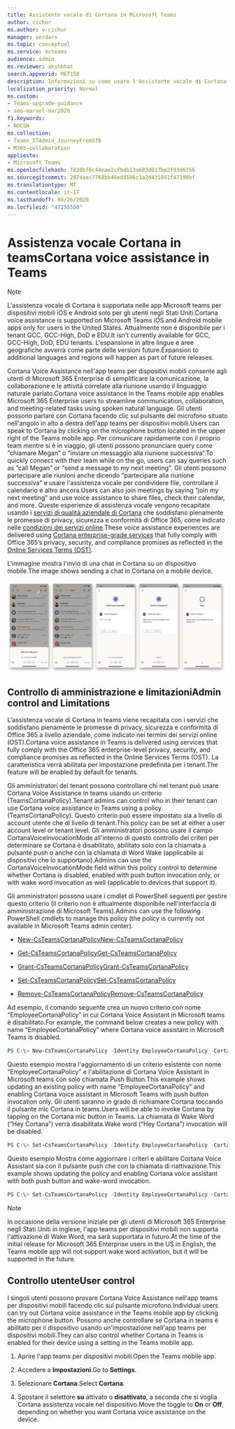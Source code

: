 ```yaml
---
title: Assistente vocale di Cortana in Microsoft Teams
author: cichur
ms.author: v-cichur
manager: serdars
ms.topic: conceptual
ms.service: msteams
audience: admin
ms.reviewer: akshbhat
search.appverid: MET150
description: Informazioni su come usare l'Assistente vocale di Cortana con teams
localization_priority: Normal
ms.custom:
- Teams-upgrade-guidance
- seo-marvel-mar2020
f1.keywords:
- NOCSH
ms.collection:
- Teams_ITAdmin_JourneyFromSfB
- M365-collaboration
appliesto:
- Microsoft Teams
ms.openlocfilehash: f820bf6c44eae2cfbdb13a683d017be2f93d6756
ms.sourcegitcommit: 2874aec7768bb46ed4506c1a2d431841f47190bf
ms.translationtype: MT
ms.contentlocale: it-IT
ms.lasthandoff: 08/26/2020
ms.locfileid: "47255550"
---
```

# <a name="cortana-voice-assistance-in-teams"></a><span data-ttu-id="cce18-103">Assistenza vocale Cortana in teams</span><span class="sxs-lookup"><span data-stu-id="cce18-103">Cortana voice assistance in Teams</span></span>

> [!Note]
> <span data-ttu-id="cce18-104">L'assistenza vocale di Cortana è supportata nelle app Microsoft teams per dispositivi mobili iOS e Android solo per gli utenti negli Stati Uniti.</span><span class="sxs-lookup"><span data-stu-id="cce18-104">Cortana voice assistance is supported on Microsoft Teams iOS and Android mobile apps only for users in the United States.</span></span> <span data-ttu-id="cce18-105">Attualmente non è disponibile per i tenant GCC, GCC-High, DoD e EDU.</span><span class="sxs-lookup"><span data-stu-id="cce18-105">It isn't currently available for GCC, GCC-High, DoD, EDU tenants.</span></span> <span data-ttu-id="cce18-106">L'espansione in altre lingue e aree geografiche avverrà come parte delle versioni future.</span><span class="sxs-lookup"><span data-stu-id="cce18-106">Expansion to additional languages and regions will happen as part of future releases.</span></span>

<span data-ttu-id="cce18-107">Cortana Voice Assistance nell'app teams per dispositivi mobili consente agli utenti di Microsoft 365 Enterprise di semplificare la comunicazione, la collaborazione e le attività correlate alla riunione usando il linguaggio naturale parlato.</span><span class="sxs-lookup"><span data-stu-id="cce18-107">Cortana voice assistance in the Teams mobile app enables Microsoft 365 Enterprise users to streamline communication, collaboration, and meeting-related tasks using spoken natural language.</span></span> <span data-ttu-id="cce18-108">Gli utenti possono parlare con Cortana facendo clic sul pulsante del microfono situato nell'angolo in alto a destra dell'app teams per dispositivi mobili.</span><span class="sxs-lookup"><span data-stu-id="cce18-108">Users can speak to Cortana by clicking on the microphone button located in the upper right of the Teams mobile app.</span></span> <span data-ttu-id="cce18-109">Per comunicare rapidamente con il proprio team mentre si è in viaggio, gli utenti possono pronunciare query come &#8220;chiamare Megan&#8221; o &#8220;inviare un messaggio alla riunione successiva&#8221;.</span><span class="sxs-lookup"><span data-stu-id="cce18-109">To quickly connect with their team while on the go, users can say queries such as &#8220;call Megan&#8221; or &#8220;send a message to my next meeting&#8221;.</span></span> <span data-ttu-id="cce18-110">Gli utenti possono partecipare alle riunioni anche dicendo &#8220;partecipare alla riunione successiva&#8221; e usare l'assistenza vocale per condividere file, controllare il calendario e altro ancora.</span><span class="sxs-lookup"><span data-stu-id="cce18-110">Users can also join meetings by saying &#8220;join my next meeting&#8221; and use voice assistance to share files, check their calendar, and more.</span></span> <span data-ttu-id="cce18-111">Queste esperienze di assistenza vocale vengono recapitate usando i [servizi di qualità aziendale di Cortana](https://docs.microsoft.com/microsoft-365/admin/misc/cortana-integration?view=o365-worldwide) che soddisfano pienamente le promesse di privacy, sicurezza e conformità di Office 365, come indicato nelle [condizioni dei servizi online](https://www.microsoft.com/licensing/product-licensing/products?rtc=1).</span><span class="sxs-lookup"><span data-stu-id="cce18-111">These voice assistance experiences are delivered using [Cortana enterprise-grade services](https://docs.microsoft.com/microsoft-365/admin/misc/cortana-integration?view=o365-worldwide) that fully comply with Office 365’s privacy, security, and compliance promises as reflected in the [Online Services Terms (OST)](https://www.microsoft.com/licensing/product-licensing/products?rtc=1).</span></span>

<span data-ttu-id="cce18-112">L'immagine mostra l'invio di una chat in Cortana su un dispositivo mobile.</span><span class="sxs-lookup"><span data-stu-id="cce18-112">The image shows sending a chat in Cortana on a mobile device.</span></span>

![Immagine mostra una sequenza di schermate per dispositivi mobili che mostra una sessione di chat Cortana](media/cortana-on-teams-mobile.png)

## <a name="admin-control-and-limitations"></a><span data-ttu-id="cce18-114">Controllo di amministrazione e limitazioni</span><span class="sxs-lookup"><span data-stu-id="cce18-114">Admin control and Limitations</span></span>

<span data-ttu-id="cce18-115">L'assistenza vocale di Cortana in teams viene recapitata con i servizi che soddisfano pienamente le promesse di privacy, sicurezza e conformità di Office 365 a livello aziendale, come indicato nei termini dei servizi online (OST).</span><span class="sxs-lookup"><span data-stu-id="cce18-115">Cortana voice assistance in Teams is delivered using services that fully comply with the Office 365 enterprise-level privacy, security, and compliance promises as reflected in the Online Services Terms (OST).</span></span> <span data-ttu-id="cce18-116">La caratteristica verrà abilitata per impostazione predefinita per i tenant.</span><span class="sxs-lookup"><span data-stu-id="cce18-116">The feature will be enabled by default for tenants.</span></span>

<span data-ttu-id="cce18-117">Gli amministratori del tenant possono controllare chi nel tenant può usare Cortana Voice Assistance in teams usando un criterio (TeamsCortanaPolicy).</span><span class="sxs-lookup"><span data-stu-id="cce18-117">Tenant admins can control who in their tenant can use Cortana voice assistance in Teams using a policy (TeamsCortanaPolicy).</span></span> <span data-ttu-id="cce18-118">Questo criterio può essere impostato sia a livello di account utente che di livello di tenant.</span><span class="sxs-lookup"><span data-stu-id="cce18-118">This policy can be set at either a user account level or tenant level.</span></span> <span data-ttu-id="cce18-119">Gli amministratori possono usare il campo CortanaVoiceInvocationMode all'interno di questo controllo dei criteri per determinare se Cortana è disabilitato, abilitato solo con la chiamata a pulsante push o anche con la chiamata di Word Wake (applicabile ai dispositivi che lo supportano).</span><span class="sxs-lookup"><span data-stu-id="cce18-119">Admins can use the CortanaVoiceInvocationMode field within this policy control to determine whether Cortana is disabled, enabled with push button invocation only, or with wake word invocation as well (applicable to devices that support it).</span></span>

<span data-ttu-id="cce18-120">Gli amministratori possono usare i cmdlet di PowerShell seguenti per gestire questo criterio (il criterio non è attualmente disponibile nell'interfaccia di amministrazione di Microsoft Teams).</span><span class="sxs-lookup"><span data-stu-id="cce18-120">Admins can use the following PowerShell cmdlets to manage this policy (the policy is currently not available in Microsoft Teams admin center).</span></span>

- [<span data-ttu-id="cce18-121">New-CsTeamsCortanaPolicy</span><span class="sxs-lookup"><span data-stu-id="cce18-121">New-CsTeamsCortanaPolicy</span></span>](https://docs.microsoft.com/powershell/module/skype/New-CsTeamsCortanaPolicy)

- [<span data-ttu-id="cce18-122">Get-CsTeamsCortanaPolicy</span><span class="sxs-lookup"><span data-stu-id="cce18-122">Get-CsTeamsCortanaPolicy</span></span>](https://docs.microsoft.com/powershell/module/skype/Set-CsTeamsCortanaPolicy)

- [<span data-ttu-id="cce18-123">Grant-CsTeamsCortanaPolicy</span><span class="sxs-lookup"><span data-stu-id="cce18-123">Grant-CsTeamsCortanaPolicy</span></span>](https://docs.microsoft.com/powershell/module/skype/Grant-CsTeamsCortanaPolicy)

- [<span data-ttu-id="cce18-124">Set-CsTeamsCortanaPolicy</span><span class="sxs-lookup"><span data-stu-id="cce18-124">Set-CsTeamsCortanaPolicy</span></span>](https://docs.microsoft.com/powershell/module/skype/Set-CsTeamsCortanaPolicy)

- [<span data-ttu-id="cce18-125">Remove-CsTeamsCortanaPolicy</span><span class="sxs-lookup"><span data-stu-id="cce18-125">Remove-CsTeamsCortanaPolicy</span></span>](https://docs.microsoft.com/powershell/module/skype/Remove-CsTeamsCortanaPolicy)

<span data-ttu-id="cce18-126">Ad esempio, il comando seguente crea un nuovo criterio con nome &#8220;EmployeeCortanaPolicy&#8221; in cui Cortana Voice Assistant in Microsoft teams è disabilitato.</span><span class="sxs-lookup"><span data-stu-id="cce18-126">For example, the command below creates a new policy with name &#8220;EmployeeCortanaPolicy&#8221; where Cortana voice assistant in Microsoft Teams is disabled.</span></span>  

```PowerShell
PS C:\> New-CsTeamsCortanaPolicy -Identity EmployeeCortanaPolicy -CortanaVoiceInvocationMode Disabled
```

<span data-ttu-id="cce18-127">Questo esempio mostra l'aggiornamento di un criterio esistente con nome &#8220;EmployeeCortanaPolicy&#8221; e l'abilitazione di Cortana Voice Assistant in Microsoft teams con solo chiamata Push Button.</span><span class="sxs-lookup"><span data-stu-id="cce18-127">This example shows updating an existing policy with name &#8220;EmployeeCortanaPolicy&#8221; and enabling Cortana voice assistant in Microsoft Teams with push button invocation only.</span></span> <span data-ttu-id="cce18-128">Gli utenti saranno in grado di richiamare Cortana toccando il pulsante mic Cortana in teams.</span><span class="sxs-lookup"><span data-stu-id="cce18-128">Users will be able to invoke Cortana by tapping on the Cortana mic button in Teams.</span></span> <span data-ttu-id="cce18-129">La chiamata di Wake Word (&#8220;Hey Cortana&#8221;) verrà disabilitata.</span><span class="sxs-lookup"><span data-stu-id="cce18-129">Wake word (&#8220;Hey Cortana&#8221;) invocation will be disabled.</span></span>  

```PowerShell
PS C:\> Set-CsTeamsCortanaPolicy -Identity EmployeeCortanaPolicy -CortanaVoiceInvocationMode PushToTalkUserOverride
```

<span data-ttu-id="cce18-130">Questo esempio Mostra come aggiornare i criteri e abilitare Cortana Voice Assistant sia con il pulsante push che con la chiamata di riattivazione.</span><span class="sxs-lookup"><span data-stu-id="cce18-130">This example shows updating the policy and enabling Cortana voice assistant with both push button and wake-word invocation.</span></span>

```PowerShell
PS C:\> Set-CsTeamsCortanaPolicy -Identity EmployeeCortanaPolicy -CortanaVoiceInvocationMode WakeWordPushToTalkUserOverride
```

> [!Note]
> <span data-ttu-id="cce18-131">In occasione della versione iniziale per gli utenti di Microsoft 365 Enterprise negli Stati Uniti in inglese, l'app teams per dispositivi mobili non supporta l'attivazione di Wake Word, ma sarà supportata in futuro.</span><span class="sxs-lookup"><span data-stu-id="cce18-131">At the time of the initial release for Microsoft 365 Enterprise users in the US in English, the Teams mobile app will not support wake word activation, but it will be supported in the future.</span></span>

## <a name="user-control"></a><span data-ttu-id="cce18-132">Controllo utente</span><span class="sxs-lookup"><span data-stu-id="cce18-132">User control</span></span>

<span data-ttu-id="cce18-133">I singoli utenti possono provare Cortana Voice Assistance nell'app teams per dispositivi mobili facendo clic sul pulsante microfono.</span><span class="sxs-lookup"><span data-stu-id="cce18-133">Individual users can try out Cortana voice assistance in the Teams mobile app by clicking the microphone button.</span></span> <span data-ttu-id="cce18-134">Possono anche controllare se Cortana in teams è abilitato per il dispositivo usando un'impostazione nell'app teams per dispositivi mobili.</span><span class="sxs-lookup"><span data-stu-id="cce18-134">They can also control whether Cortana in Teams is enabled for their device using a setting in the Teams mobile app.</span></span>

1. <span data-ttu-id="cce18-135">Aprire l'app teams per dispositivi mobili.</span><span class="sxs-lookup"><span data-stu-id="cce18-135">Open the Teams mobile app.</span></span>

2. <span data-ttu-id="cce18-136">Accedere a **Impostazioni**.</span><span class="sxs-lookup"><span data-stu-id="cce18-136">Go to **Settings**.</span></span>

3. <span data-ttu-id="cce18-137">Selezionare **Cortana**.</span><span class="sxs-lookup"><span data-stu-id="cce18-137">Select **Cortana**.</span></span>

4. <span data-ttu-id="cce18-138">Spostare il selettore **su** attivato o **disattivato**, a seconda che si voglia Cortana assistenza vocale nel dispositivo.</span><span class="sxs-lookup"><span data-stu-id="cce18-138">Move the toggle to **On** or **Off**, depending on whether you want Cortana voice assistance on the device.</span></span>
